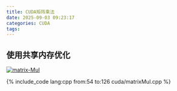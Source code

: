```yaml
---
title: CUDA矩阵乘法
date: 2025-09-03 09:23:17
categories: CUDA
tags:
---
```


## 使用共享内存优化

<a href='https://postimg.cc/BjfXcPQ9' target='_blank'><img src='https://i.postimg.cc/dVLrFGb1/matrix-Mul.png' border='0' alt='matrix-Mul'/></a>

{% include_code lang:cpp from:54 to:126 cuda/matrixMul.cpp %}
